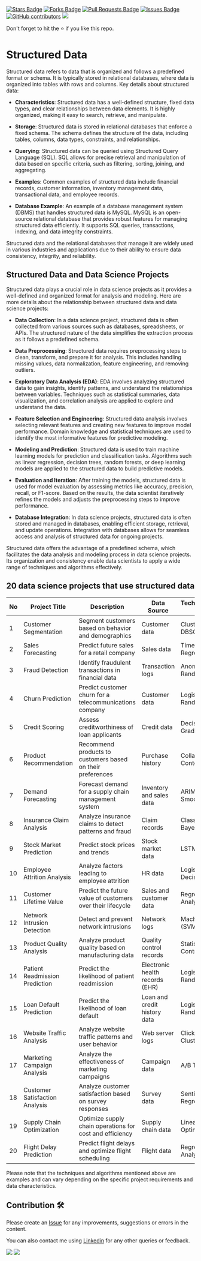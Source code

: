 <a href="https://github.com/drshahizan/special-topic-data-engineering/stargazers"><img src="https://img.shields.io/github/stars/drshahizan/special-topic-data-engineering" alt="Stars Badge"/></a>
<a href="https://github.com/drshahizan/special-topic-data-engineering/network/members"><img src="https://img.shields.io/github/forks/drshahizan/special-topic-data-engineering" alt="Forks Badge"/></a>
<a href="https://github.com/drshahizan/special-topic-data-engineering/pulls"><img src="https://img.shields.io/github/issues-pr/drshahizan/special-topic-data-engineering" alt="Pull Requests Badge"/></a>
<a href="https://github.com/drshahizan/special-topic-data-engineering/issues"><img src="https://img.shields.io/github/issues/drshahizan/special-topic-data-engineering" alt="Issues Badge"/></a>
<a href="https://github.com/drshahizan/special-topic-data-engineering/graphs/contributors"><img alt="GitHub contributors" src="https://img.shields.io/github/contributors/drshahizan/special-topic-data-engineering?color=2b9348"></a>
![](https://visitor-badge.glitch.me/badge?page_id=drshahizan/special-topic-data-engineering)

Don't forget to hit the :star: if you like this repo.

# Structured Data

Structured data refers to data that is organized and follows a predefined format or schema. It is typically stored in relational databases, where data is organized into tables with rows and columns. Key details about structured data:

- **Characteristics**: Structured data has a well-defined structure, fixed data types, and clear relationships between data elements. It is highly organized, making it easy to search, retrieve, and manipulate.

- **Storage**: Structured data is stored in relational databases that enforce a fixed schema. The schema defines the structure of the data, including tables, columns, data types, constraints, and relationships.

- **Querying**: Structured data can be queried using Structured Query Language (SQL). SQL allows for precise retrieval and manipulation of data based on specific criteria, such as filtering, sorting, joining, and aggregating.

- **Examples**: Common examples of structured data include financial records, customer information, inventory management data, transactional data, and employee records.

- **Database Example**: An example of a database management system (DBMS) that handles structured data is MySQL. MySQL is an open-source relational database that provides robust features for managing structured data efficiently. It supports SQL queries, transactions, indexing, and data integrity constraints.

Structured data and the relational databases that manage it are widely used in various industries and applications due to their ability to ensure data consistency, integrity, and reliability.

## Structured Data and Data Science Projects

Structured data plays a crucial role in data science projects as it provides a well-defined and organized format for analysis and modeling. Here are more details about the relationship between structured data and data science projects:

- **Data Collection**: In a data science project, structured data is often collected from various sources such as databases, spreadsheets, or APIs. The structured nature of the data simplifies the extraction process as it follows a predefined schema.

- **Data Preprocessing**: Structured data requires preprocessing steps to clean, transform, and prepare it for analysis. This includes handling missing values, data normalization, feature engineering, and removing outliers.

- **Exploratory Data Analysis (EDA)**: EDA involves analyzing structured data to gain insights, identify patterns, and understand the relationships between variables. Techniques such as statistical summaries, data visualization, and correlation analysis are applied to explore and understand the data.

- **Feature Selection and Engineering**: Structured data analysis involves selecting relevant features and creating new features to improve model performance. Domain knowledge and statistical techniques are used to identify the most informative features for predictive modeling.

- **Modeling and Prediction**: Structured data is used to train machine learning models for prediction and classification tasks. Algorithms such as linear regression, decision trees, random forests, or deep learning models are applied to the structured data to build predictive models.

- **Evaluation and Iteration**: After training the models, structured data is used for model evaluation by assessing metrics like accuracy, precision, recall, or F1-score. Based on the results, the data scientist iteratively refines the models and adjusts the preprocessing steps to improve performance.

- **Database Integration**: In data science projects, structured data is often stored and managed in databases, enabling efficient storage, retrieval, and update operations. Integration with databases allows for seamless access and analysis of structured data for ongoing projects.

Structured data offers the advantage of a predefined schema, which facilitates the data analysis and modeling process in data science projects. Its organization and consistency enable data scientists to apply a wide range of techniques and algorithms effectively.

## 20 data science projects that use structured data

| No  | Project Title              | Description                                                  | Data Source                    | Techniques/Algorithms Used    |
| --- | -------------------------- | ------------------------------------------------------------ | ------------------------------ | ----------------------------- |
| 1   | Customer Segmentation      | Segment customers based on behavior and demographics          | Customer data                  | Clustering (K-means, DBSCAN)  |
| 2   | Sales Forecasting          | Predict future sales for a retail company                     | Sales data                     | Time Series Analysis, Regression |
| 3   | Fraud Detection            | Identify fraudulent transactions in financial data            | Transaction logs               | Anomaly Detection, Random Forest |
| 4   | Churn Prediction           | Predict customer churn for a telecommunications company       | Customer data                  | Logistic Regression, Random Forest |
| 5   | Credit Scoring             | Assess creditworthiness of loan applicants                    | Credit data                    | Decision Trees, Gradient Boosting |
| 6   | Product Recommendation     | Recommend products to customers based on their preferences    | Purchase history               | Collaborative Filtering, Content-based Filtering |
| 7   | Demand Forecasting         | Forecast demand for a supply chain management system          | Inventory and sales data       | ARIMA, Exponential Smoothing  |
| 8   | Insurance Claim Analysis   | Analyze insurance claims to detect patterns and fraud          | Claim records                  | Classification (Naive Bayes, Random Forest) |
| 9   | Stock Market Prediction    | Predict stock prices and trends                               | Stock market data              | LSTM, Random Forest          |
| 10  | Employee Attrition Analysis| Analyze factors leading to employee attrition                  | HR data                        | Logistic Regression, Decision Trees |
| 11  | Customer Lifetime Value    | Predict the future value of customers over their lifecycle     | Sales and customer data         | Regression, Survival Analysis |
| 12  | Network Intrusion Detection| Detect and prevent network intrusions                          | Network logs                   | Machine Learning (SVM, Random Forest) |
| 13  | Product Quality Analysis   | Analyze product quality based on manufacturing data            | Quality control records        | Statistical Process Control, Six Sigma |
| 14  | Patient Readmission Prediction| Predict the likelihood of patient readmission               | Electronic health records (EHR) | Logistic Regression, Random Forest |
| 15  | Loan Default Prediction    | Predict the likelihood of loan default                         | Loan and credit history data    | Logistic Regression, Random Forest |
| 16  | Website Traffic Analysis   | Analyze website traffic patterns and user behavior             | Web server logs                | Clickstream Analysis, Clustering |
| 17  | Marketing Campaign Analysis| Analyze the effectiveness of marketing campaigns               | Campaign data                  | A/B Testing, Regression       |
| 18  | Customer Satisfaction Analysis| Analyze customer satisfaction based on survey responses       | Survey data                    | Sentiment Analysis, Regression |
| 19  | Supply Chain Optimization  | Optimize supply chain operations for cost and efficiency       | Supply chain data              | Linear Programming, Optimization Algorithms |
| 20  | Flight Delay Prediction    | Predict flight delays and optimize flight scheduling           | Flight data                    | Regression, Time Series Analysis |

Please note that the techniques and algorithms mentioned above are examples and can vary depending on the specific project requirements and data characteristics.
## Contribution 🛠️
Please create an [Issue](https://github.com/drshahizan/special-topic-data-engineering/issues) for any improvements, suggestions or errors in the content.

You can also contact me using [Linkedin](https://www.linkedin.com/in/drshahizan/) for any other queries or feedback.

![](https://komarev.com/ghpvc/?username=drshahizan&label=Views&color=0e75b6&style=flat)
![](https://hit.yhype.me/github/profile?user_id=81284918)

